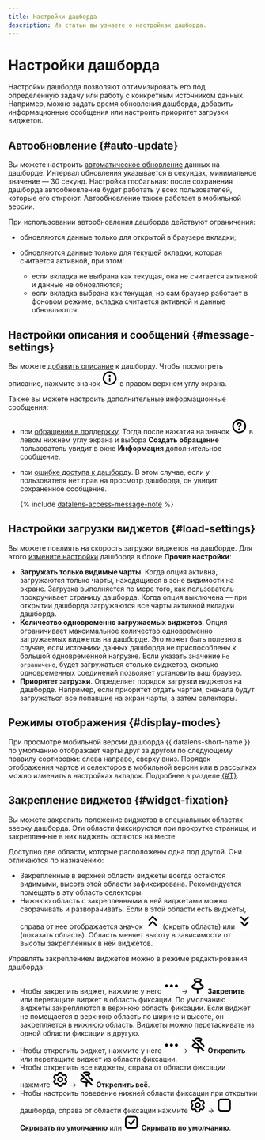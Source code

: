 ```yaml
---
title: Настройки дашборда
description: Из статьи вы узнаете о настройках дашборда.
---
```


# Настройки дашборда


Настройки дашборда позволяют оптимизировать его под определенную задачу или работу с конкретным источником данных. Например, можно задать время обновления дашборда, добавить информационные сообщения или настроить приоритет загрузки виджетов.

## Автообновление {#auto-update}

Вы можете настроить [автоматическое обновление](../operations/dashboard/auto-update.md) данных на дашборде. Интервал обновления указывается в секундах, минимальное значение — 30 секунд. Настройка глобальная: после сохранения дашборда автообновление будет работать у всех пользователей, которые его откроют. Автообновление также работает в мобильной версии.

При использовании автообновления дашборда действуют ограничения:

* обновляются данные только для открытой в браузере вкладки;
* обновляются данные только для текущей вкладки, которая считается активной, при этом:

  * если вкладка не выбрана как текущая, она не считается активной и данные не обновляются;
  * если вкладка выбрана как текущая, но сам браузер работает в фоновом режиме, вкладка считается активной и данные обновляются.

## Настройки описания и сообщений {#message-settings}

Вы можете [добавить описание](../operations/dashboard/add-description.md) к дашборду. Чтобы посмотреть описание, нажмите значок ![image](../../_assets/console-icons/circle-info.svg) в правом верхнем углу экрана.

Также вы можете настроить дополнительные информационные сообщения:

* при [обращении в поддержку](../operations/dashboard/add-support-message.md). Тогда после нажатия на значок ![image](../../_assets/console-icons/circle-question.svg) в левом нижнем углу экрана и выбора **Создать обращение** пользователь увидит в окне **Информация** дополнительное сообщение.
* при [ошибке доступа к дашборду](../operations/dashboard/add-access-message.md). В этом случае, если у пользователя нет прав на просмотр дашборда, он увидит сохраненное сообщение.

  {% include [datalens-access-message-note](../../_includes/datalens/datalens-access-message-note.md) %}

## Настройки загрузки виджетов {#load-settings}

Вы можете повлиять на скорость загрузки виджетов на дашборде. Для этого [измените настройки](../operations/dashboard/dash-settings.md) дашборда в блоке **Прочие настройки**:

* **Загружать только видимые чарты**. Когда опция активна, загружаются только чарты, находящиеся в зоне видимости на экране. Загрузка выполняется по мере того, как пользователь прокручивает страницу дашборда. Когда опция выключена — при открытии дашборда загружаются все чарты активной вкладки дашборда.
* **Количество одновременно загружаемых виджетов**. Опция ограничивает максимальное количество одновременно загружаемых виджетов на дашборде. Это может быть полезно в случае, если источники данных дашборда не приспособлены к большой одновременной нагрузке. Если указать значение `Не ограничено`, будет загружаться столько виджетов, сколько одновременных соединений позволяет установить ваш браузер.
* **Приоритет загрузки**. Определяет порядок загрузки виджетов на дашборде. Например, если приоритет отдать чартам, сначала будут загружаться все попавшие на экран чарты, а затем селекторы.

## Режимы отображения {#display-modes}


При просмотре мобильной версии дашборда {{ datalens-short-name }} по умолчанию отображает чарты друг за другом по следующему правилу сортировки: слева направо, сверху вниз. Порядок отображения чартов и селекторов в мобильной версии или в рассылках можно изменить в настройках вкладок. Подробнее в разделе [{#T}](../operations/dashboard/display-modes.md).

## Закрепление виджетов {#widget-fixation}

Вы можете закрепить положение виджетов в специальных областях вверху дашборда. Эти области фиксируются при прокрутке страницы, и закрепленные в них виджеты остаются на месте.

Доступно две области, которые расположены одна под другой. Они отличаются по назначению:

* Закрепленные в верхней области виджеты всегда остаются видимыми, высота этой области зафиксирована. Рекомендуется помещать в эту область селекторы.
* Нижнюю область с закрепленными в ней виджетами можно сворачивать и разворачивать. Если в этой области есть виджеты, справа от нее отображается значок ![image](../../_assets/console-icons/chevrons-up.svg) (скрыть область) или ![image](../../_assets/console-icons/chevrons-down.svg) (показать область). Область меняет высоту в зависимости от высоты закрепленных в ней виджетов.

Управлять закреплением виджетов можно в режиме редактирования дашборда:

* Чтобы закрепить виджет, нажмите у него ![image](../../_assets/console-icons/ellipsis.svg) → ![image](../../_assets/console-icons/pin.svg) **Закрепить** или перетащите виджет в область фиксации. По умолчанию виджеты закрепляются в верхнюю область фиксации. Если виджет не помещается в верхнюю область по ширине и высоте, он закрепляется в нижнюю область. Виджеты можно перетаскивать из одной области фиксации в другую.
* Чтобы открепить виджет, нажмите у него ![image](../../_assets/console-icons/ellipsis.svg) → ![image](../../_assets/console-icons/pin-slash.svg) **Открепить** или перетащите виджет из области фиксации.
* Чтобы открепить все виджеты, справа от области фиксации нажмите ![image](../../_assets/console-icons/gear.svg) → ![image](../../_assets/console-icons/pin-slash.svg) **Открепить всё**.
* Чтобы настроить поведение нижней области фиксации при открытии дашборда, справа от области фиксации нажмите ![image](../../_assets/console-icons/gear.svg) → ![image](../../_assets/console-icons/square.svg) **Скрывать по умолчанию** или ![image](../../_assets/console-icons/square-check.svg) **Скрывать по умолчанию**.


